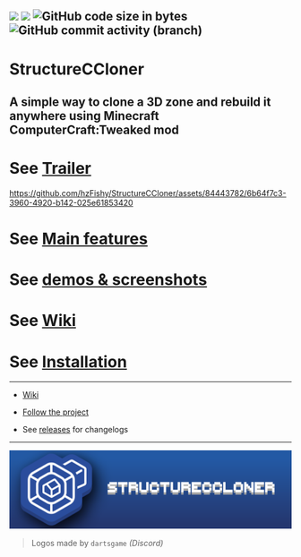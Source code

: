![](https://img.shields.io/badge/Files:-11-blue)
![](https://img.shields.io/badge/Total%20lines%20count:-2391-red)
![GitHub code size in bytes](https://img.shields.io/github/languages/code-size/hzFishy/StructureCCloner?label=Code%20size)
![GitHub commit activity (branch)](https://img.shields.io/github/commit-activity/t/hzFishy/StructureCCloner?label=Total%20commits)
---
# StructureCCloner
A simple way to clone a 3D zone and rebuild it anywhere using Minecraft ComputerCraft:Tweaked mod
---
# See [Trailer](https://youtu.be/phckjnINGek)


https://github.com/hzFishy/StructureCCloner/assets/84443782/6b64f7c3-3960-4920-b142-025e61853420


# See [Main features](https://github.com/hzFishy/StructureCCloner/wiki/Home#main-features)
# See [demos & screenshots](https://github.com/hzFishy/StructureCCloner/wiki/Demos-&-Screens)
# See [Wiki](https://github.com/hzFishy/StructureCCloner/wiki)
# See [Installation](https://github.com/hzFishy/StructureCCloner/wiki/Guide#install)
---
- [Wiki](https://github.com/hzFishy/StructureCCloner/wiki)

- [Follow the project](https://github.com/users/hzFishy/projects/8)

- See [releases](https://github.com/hzFishy/StructureCCloner/releases) for changelogs
---
![Logo Banner](https://github.com/hzFishy/StructureCCloner/blob/3d998e2cae3267d50e2ebff64fe29e2a595f01be/_wiki/assets/BannerLogo2.png)
> Logos made by `dartsgame` *(Discord)*
